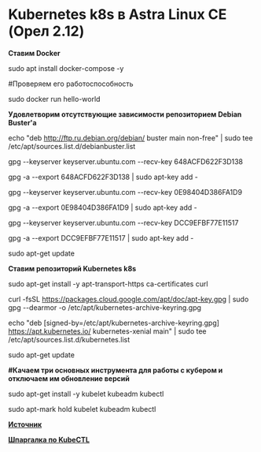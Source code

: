# Kubernetes k8s в Astra Linux CE (Орел 2.12)

**Ставим Docker**

sudo apt install docker-compose -y

#Проверяем его работоспособность

sudo docker run hello-world

**Удовлетворим отсутствующие зависимости репозиторием Debian Buster'а**

echo "deb http://ftp.ru.debian.org/debian/ buster main non-free" | sudo tee /etc/apt/sources.list.d/debianbuster.list

gpg --keyserver keyserver.ubuntu.com --recv-key 648ACFD622F3D138

gpg -a --export 648ACFD622F3D138 | sudo apt-key add -

gpg --keyserver keyserver.ubuntu.com --recv-key 0E98404D386FA1D9

gpg -a --export 0E98404D386FA1D9 | sudo apt-key add -

gpg --keyserver keyserver.ubuntu.com --recv-key DCC9EFBF77E11517

gpg -a --export DCC9EFBF77E11517 | sudo apt-key add -

sudo apt-get update


**Ставим репозиторий Kubernetes k8s**

sudo apt-get install -y apt-transport-https ca-certificates curl

curl -fsSL https://packages.cloud.google.com/apt/doc/apt-key.gpg | sudo gpg --dearmor -o /etc/apt/kubernetes-archive-keyring.gpg

echo "deb [signed-by=/etc/apt/kubernetes-archive-keyring.gpg] https://apt.kubernetes.io/ kubernetes-xenial main" | sudo tee /etc/apt/sources.list.d/kubernetes.list

sudo apt-get update


**#Качаем три основных инструмента для работы с кубером и отключаем им обновление версий**

sudo apt-get install -y kubelet kubeadm kubectl

sudo apt-mark hold kubelet kubeadm kubectl


[**Источник**](https://kubernetes.io/docs/setup/production-environment/tools/kubeadm/install-kubeadm/)

[**Шпаргалка по KubeCTL**](https://kubernetes.io/ru/docs/reference/kubectl/cheatsheet/)

